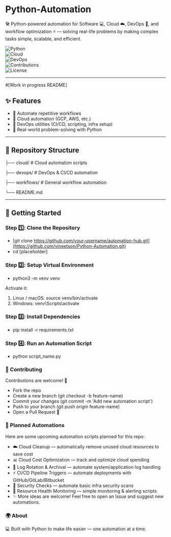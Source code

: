 # Python-Automation
🛠️ Python-powered automation for Software 💻, Cloud ☁️, DevOps 🔧, and workflow optimization ⚡ — solving real-life problems by making complex tasks simple, scalable, and efficient.


![Python](https://img.shields.io/badge/Python-3.x-blue?logo=python&logoColor=white)  
![Cloud](https://img.shields.io/badge/Cloud-Automation-4285F4?logo=googlecloud&logoColor=white)  
![DevOps](https://img.shields.io/badge/DevOps-Automation-2496ED?logo=docker&logoColor=white)  
![Contributions](https://img.shields.io/badge/Contributions-Welcome-brightgreen?logo=github)  
![License](https://img.shields.io/badge/License-MIT-yellow?logo=open-source-initiative) 

---
#[Work in progress README]
## ✨ Features  
- 🔹 Automate repetitive workflows  
- 🔹 Cloud automation (GCP, AWS, etc.)  
- 🔹 DevOps utilities (CI/CD, scripting, infra setup)  
- 🔹 Real-world problem-solving with Python  

---

## 📂 Repository Structure  

├── cloud/ # Cloud automation scripts

├── devops/ # DevOps & CI/CD automation

├── workflows/ # General workflow automation

└── README.md

---

## 🚀 Getting Started  

### Step 1️⃣: Clone the Repository  
- [git clone https://github.com/your-username/automation-hub.git](https://github.com/vineetson/Python-Automation.git)
- cd [placeholder]

### Step 2️⃣: Setup Virtual Environment
- python3 -m venv venv

Activate it:
1. Linux / macOS: source venv/bin/activate
2. Windows: venv\Scripts\activate

### Step 3️⃣: Install Dependencies
- pip install -r requirements.txt

### Step 4️⃣: Run an Automation Script
- python script_name.py


### 🤝 Contributing
Contributions are welcome! 🚀
- Fork the repo
- Create a new branch (git checkout -b feature-name)
- Commit your changes (git commit -m 'Add new automation script')
- Push to your branch (git push origin feature-name)
- Open a Pull Request 🎉

### 📌 Planned Automations
Here are some upcoming automation scripts planned for this repo:
- ☁️ Cloud Cleanup — automatically remove unused cloud resources to save cost
- 📊 Cloud Cost Optimization — track and optimize cloud spending
- 🔄 Log Rotation & Archival — automate system/application log handling
- ⚡ CI/CD Pipeline Triggers — automate deployments with GitHub/GitLab/Bitbucket
- 🔐 Security Checks — automate basic infra security scans
- 🧹 Resource Health Monitoring — simple monitoring & alerting scripts
- ✨ More ideas are welcome! Feel free to open an Issue and suggest new automations.

### 🌍 About
💻 Built with Python to make life easier — one automation at a time.

